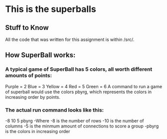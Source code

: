 # This is the superballs

## Stuff to Know
All the code that was written for this assignment is within /src/. 

## How SuperBall works:
### A typical game of SuperBall has 5 colors, all worth different amounts of points:
  Purple = 2
  Blue = 3
  Yellow = 4
  Red = 5
  Green = 6
A command to run a game of superball would use the colors pbyrg, which represents the colors in increasing order by points.
### The actual run command looks like this:
  -8 10 5 pbyrg
  -Where 
    -8 is the number of rows
    -10 is the number of columns
    -5 is the minmum amount of connections to score a group
    -pbyrg is the colors in increasing order

